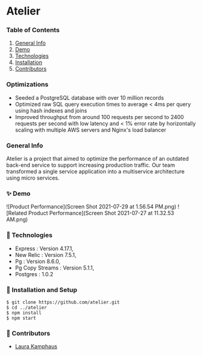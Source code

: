 # Atelier

### Table of Contents
1. [General Info](#🌴-General-Info)
2. [Demo](#✨-Demo)
3. [Technologies](#🧪-Technologies)
4. [Installation](#🚀-Installation)
5. [Contributors](#🤝-Contributors)


### Optimizations
* Seeded a PostgreSQL database with over 10 million records
* Optimized raw SQL query execution times to average < 4ms per query using hash indexes and joins
* Improved throughput from around 100 requests per second to 2400 requests per second with low latency and < 1% error rate by horizontally scaling with multiple AWS servers and Nginx's load balancer


### General Info
Atelier is a project that aimed to optimize the performance of an outdated back-end service to support increasing production traffic. Our team transformed a single service application into a multiservice architecture using micro services. 

### ✨ Demo

![Product Performance](Screen Shot 2021-07-29 at 1.56.54 PM.png)
![Related Product Performance](Screen Shot 2021-07-27 at 11.32.53 AM.png)

### 🧪 Technologies
* Express : Version 4.17.1,
* New Relic : Version 7.5.1,
* Pg : Version 8.6.0,
* Pg Copy Streams : Version 5.1.1,
* Postgres : 1.0.2


### 🚀 Installation and Setup
```
$ git clone https://github.com/atelier.git
$ cd ../atelier
$ npm install
$ npm start
```


### 🤝 Contributors
- [Laura Kamphaus](https://github.com/lkamphaus)

